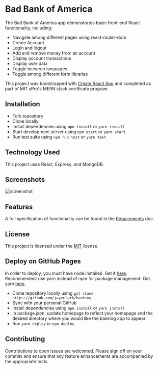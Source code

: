 # Bad Bank of America

The Bad Bank of America app demonstrates basic front-end React functionality, including:
* Navigate among different pages using react-router-dom
* Create Account
* Login and logout
* Add and remove money from an account
* Display account transactions
* Display user data
* Toggle between languages
* Toggle among different form libraries


This project was bootstrapped with [Create React App](https://github.com/facebook/create-react-app) and completed as part of MIT xPro's MERN stack certificate program.

## Installation
* Fork repository 
* Clone locally
* Install dependencies using ```npm install``` or ```yarn install```
* Start development server using ```npm start``` or ```yarn start```
* Run test suite using ```npm run test``` or ```yarn test```


## Technology Used
This project uses React, Express, and MongoDB.

## Screenshots
![screenshot](https://github.com/jayeclark/banking/blob/main/BankBank.png)

## Features
A full specification of functionality can be found in the [Requirements](https://jayeclark.github.io/banking/docs/requirements.md) doc. 

## License
This project is licensed under the [MIT](https://github.com/jayeclark/banking/blob/main/LICENSE) license.

## Deploy on GitHub Pages
In order to deploy, you must have node installed. Get it [here](https://nodejs.org/). Recommended: use yarn instead of npm for package management. Get yarn [here](https://getyarn.io/).
* Clone repository locally using ```git clone https://github.com/jayeclark/banking```
* Sync with your personal GitHub
* Install dependencies using ```npm install``` or ```yarn install```
* In package.json, update homepage to reflect your homepage and the desired directory where you would like the banking app to appear
* Run ```yarn deploy``` or ```npm deploy```

## Contributing
Contributions to open issues are welcomed. Please sign off on your commits and ensure that any feature enhancements are accompanied by the appropriate tests.
